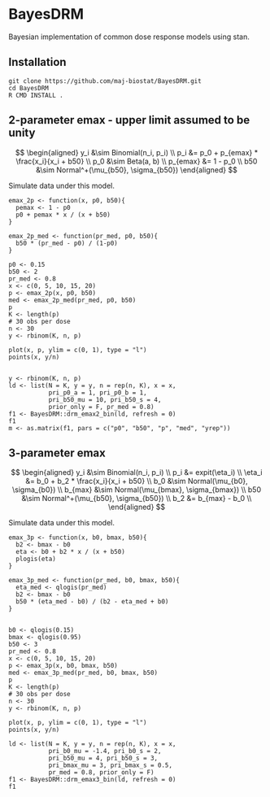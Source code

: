 # BayesDRM

Bayesian implementation of common dose response models using stan.

## Installation

```
git clone https://github.com/maj-biostat/BayesDRM.git
cd BayesDRM
R CMD INSTALL .
```

## 2-parameter emax - upper limit assumed to be unity 

$$
\begin{aligned}
y_i &\sim Binomial(n_i, p_i) \\
p_i &= p_0 + p_{emax} * \frac{x_i}{x_i + b50} \\
p_0 &\sim Beta(a, b) \\
p_{emax} &= 1 - p_0 \\
b50 &\sim Normal^+(\mu_{b50}, \sigma_{b50})
\end{aligned}
$$

Simulate data under this model.

```
emax_2p <- function(x, p0, b50){
  pemax <- 1 - p0
  p0 + pemax * x / (x + b50)
}

emax_2p_med <- function(pr_med, p0, b50){
  b50 * (pr_med - p0) / (1-p0)
}

p0 <- 0.15
b50 <- 2
pr_med <- 0.8
x <- c(0, 5, 10, 15, 20)
p <- emax_2p(x, p0, b50)
med <- emax_2p_med(pr_med, p0, b50)
p
K <- length(p)
# 30 obs per dose
n <- 30
y <- rbinom(K, n, p)

plot(x, p, ylim = c(0, 1), type = "l")
points(x, y/n)


y <- rbinom(K, n, p)
ld <- list(N = K, y = y, n = rep(n, K), x = x,
           pri_p0_a = 1, pri_p0_b = 1,
           pri_b50_mu = 10, pri_b50_s = 4,
           prior_only = F, pr_med = 0.8)
f1 <- BayesDRM::drm_emax2_bin(ld, refresh = 0)
f1
m <- as.matrix(f1, pars = c("p0", "b50", "p", "med", "yrep"))
```



## 3-parameter emax

$$
\begin{aligned}
y_i &\sim Binomial(n_i, p_i) \\
p_i &= expit(\eta_i) \\
\eta_i &= b_0 + b_2 * \frac{x_i}{x_i + b50} \\
b_0 &\sim Normal(\mu_{b0}, \sigma_{b0}) \\
b_{max} &\sim Normal(\mu_{bmax}, \sigma_{bmax}) \\
b50 &\sim Normal^+(\mu_{b50}, \sigma_{b50}) \\
b_2 &= b_{max} - b_0 \\
\end{aligned}
$$

Simulate data under this model.

```
emax_3p <- function(x, b0, bmax, b50){
  b2 <- bmax - b0
  eta <- b0 + b2 * x / (x + b50)
  plogis(eta)
}

emax_3p_med <- function(pr_med, b0, bmax, b50){
  eta_med <- qlogis(pr_med)
  b2 <- bmax - b0
  b50 * (eta_med - b0) / (b2 - eta_med + b0)
}


b0 <- qlogis(0.15)
bmax <- qlogis(0.95)
b50 <- 3
pr_med <- 0.8
x <- c(0, 5, 10, 15, 20)
p <- emax_3p(x, b0, bmax, b50)
med <- emax_3p_med(pr_med, b0, bmax, b50)
p
K <- length(p)
# 30 obs per dose
n <- 30
y <- rbinom(K, n, p)

plot(x, p, ylim = c(0, 1), type = "l")
points(x, y/n)

ld <- list(N = K, y = y, n = rep(n, K), x = x,
           pri_b0_mu = -1.4, pri_b0_s = 2,
           pri_b50_mu = 4, pri_b50_s = 3, 
           pri_bmax_mu = 3, pri_bmax_s = 0.5,
           pr_med = 0.8, prior_only = F)
f1 <- BayesDRM::drm_emax3_bin(ld, refresh = 0)
f1
```









